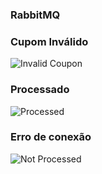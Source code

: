 ### RabbitMQ

### Cupom Inválido
![](./images/avancadev_rabbitmq_invalid.png "Invalid Coupon")

### Processado
![](./images/avancadev_rabbitmq_processed.png "Processed")

### Erro de conexão
![](./images/avancadev_rabbitmq_not_processed.png "Not Processed")